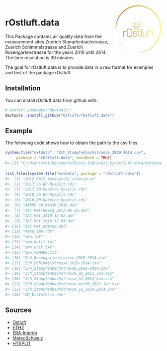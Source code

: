 
<!-- README.md is generated from README.Rmd. Please edit that file -->
<img src="man/figures/logo.png" align="right" />

rOstluft.data
=============

This Package contains air quality data from the measurement sites Zuerich Stampfenbachstrasse, Zuerich Schimmelstrasse and Zuerich Rosengartenstrasse for the years 2010 until 2014. The time resolution is 30 minutes.

The goal for rOstluft.data is to provide data in a raw format for examples and test of the package rOstluft.

Installation
------------

You can install rOstluft.data from github with:

``` r
# install.packages("devtools")
devtools::install_github("Ostluft/rOstluft.data")
```

Example
-------

The following code shows how to obtain the path to the csv files.

``` r
system.file("extdata", "Zch_Stampfenbachstrasse_2010-2014.csv",
     package = "rOstluft.data", mustWork = TRUE)
#> [1] "C:/Users/vot/Documents/R/win-library/3.5/rOstluft.data/extdata/Zch_Stampfenbachstrasse_2010-2014.csv"

list.files(system.file("extdata", package = "rOstluft.data"))
#>  [1] "2012_0012_forecast12_interim.nc"           
#>  [2] "2017_SG-BP-hysplit.rds"                    
#>  [3] "2017_ZH-Kaserne-hysplit.rds"               
#>  [4] "2018_SG-BP-hysplit.rds"                    
#>  [5] "2018_ZH-Kaserne-hysplit.rds"               
#>  [6] "AIRMO_CO_min30_2018.dat"                   
#>  [7] "IAC-Met-HBerg_2012-06-20.dat"              
#>  [8] "IAC-Met_2010-12-02.dat"                    
#>  [9] "IAC-Met_2010-12-03.dat"                    
#> [10] "IAC-Met_edited.dat"                        
#> [11] "meta_smn.rds"                              
#> [12] "smn.txt"                                   
#> [13] "smn_multi.txt"                             
#> [14] "smn_unit.txt"                              
#> [15] "smn_VQHA80.txt"                            
#> [16] "Zch_Rosengartenstrasse_2010-2014.csv"      
#> [17] "Zch_Schimmelstrasse_2010-2014.csv"         
#> [18] "Zch_Stampfenbachstrasse_2010-2014.csv"     
#> [19] "Zch_Stampfenbachstrasse_d1_2013_Jan.csv"   
#> [20] "Zch_Stampfenbachstrasse_h1_2013_Jan.csv"   
#> [21] "Zch_Stampfenbachstrasse_min30_2013_Jan.csv"
#> [22] "Zch_Stampfenbachstrasse_y1_2010-2014.csv"  
#> [23] "ZH_EraInterim.rds"
```

Sources
-------

-   [Ostluft](https://www.ostluft.ch)
-   [ETHZ](http://www.iac.ethz.ch/the-institute/weather-stations.html)
-   [ERA-Interim](https://www.ecmwf.int/en/forecasts/datasets/archive-datasets/reanalysis-datasets/era-interim)
-   [MeteoSchweiz](https://www.meteoschweiz.admin.ch)
-   [HYSPLIT](https://www.arl.noaa.gov/hysplit/hysplit/)
